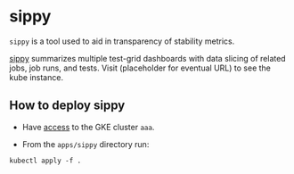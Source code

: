 # sippy

`sippy` is a tool used to aid in transparency of stability metrics.

[sippy](https://github.com/openshift/sippy) summarizes multiple test-grid dashboards with data slicing of related jobs, job runs,
and tests.  Visit (placeholder for eventual URL) to see the kube instance. 


## How to deploy sippy

- Have [access](https://github.com/kubernetes/k8s.io/blob/main/running-in-community-clusters.md) to the GKE cluster `aaa`.

- From the `apps/sippy` directory run:

```console
kubectl apply -f .
```
